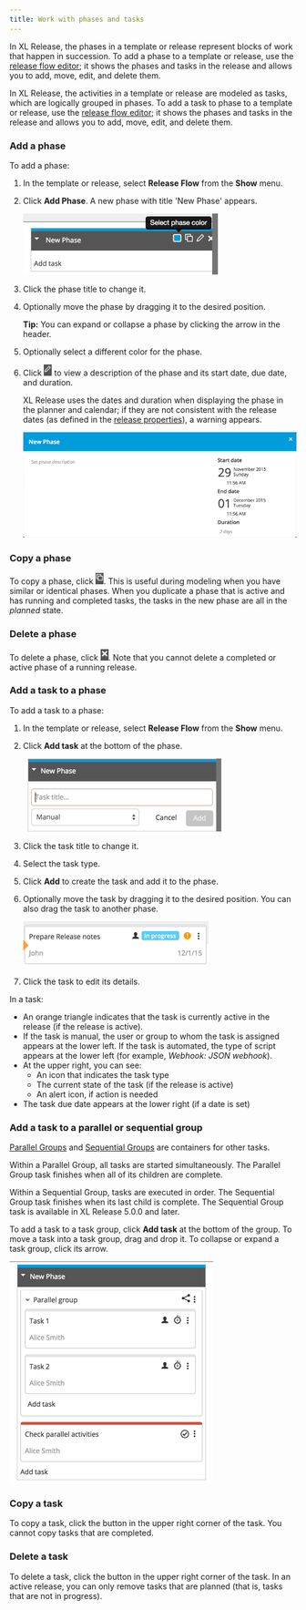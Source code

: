 ```yaml
---
title: Work with phases and tasks
---
```


In XL Release, the phases in a template or release represent blocks of work that happen in succession. To add a phase to a template or release, use the [release flow editor](/xl-release/how-to/using-the-release-flow-editor.html); it shows the phases and tasks in the release and allows you to add, move, edit, and delete them.

In XL Release, the activities in a template or release are modeled as tasks, which are logically grouped in phases. To add a task to phase to a template or release, use the [release flow editor](/xl-release/how-to/using-the-release-flow-editor.html); it shows the phases and tasks in the release and allows you to add, move, edit, and delete them.

### Add a phase

To add a phase:

1. In the template or release, select **Release Flow** from the **Show** menu.
1. Click **Add Phase**. A new phase with title 'New Phase' appears.

    ![New Phase](../images/new-phase.png)

1. Click the phase title to change it.
1. Optionally move the phase by dragging it to the desired position.

    **Tip:** You can expand or collapse a phase by clicking the arrow in the header.

1. Optionally select a different color for the phase.
1. Click ![Phase details icon](../images/phase-details-icon.png) to view a description of the phase and its start date, due date, and duration.

     XL Release uses the dates and duration when displaying the phase in the planner and calendar; if they are not consistent with the release dates (as defined in the [release properties](/xl-release/how-to/configure-release-properties.html)), a warning appears.

    ![Phase details popup](../images/phase-details-popup.png)

### Copy a phase

To copy a phase, click ![Duplicate icon](../images/duplicate-icon.png). This is useful during modeling when you have similar or identical phases. When you duplicate a phase that is active and has running and completed tasks, the tasks in the new phase are all in the *planned* state.

### Delete a phase

To delete a phase, click ![Delete icon](../images/delete-icon.png). Note that you cannot delete a completed or active phase of a running release.

### Add a task to a phase

To add a task to a phase:

1. In the template or release, select **Release Flow** from the **Show** menu.
1. Click **Add task** at the bottom of the phase.

    ![New Phase](../images/add-task.png)

1. Click the task title to change it.
1. Select the task type.
1. Click **Add** to create the task and add it to the phase.
1. Optionally move the task by dragging it to the desired position. You can also drag the task to another phase.

    ![Task in release flow editor](../images/task-in-release-flow-editor.png)

1. Click the task to edit its details.

In a task:

* An orange triangle indicates that the task is currently active in the release (if the release is active).
* If the task is manual, the user or group to whom the task is assigned appears at the lower left. If the task is automated, the type of script appears at the lower left (for example, *Webhook: JSON webhook*).
* At the upper right, you can see:
    * An icon that indicates the task type
    * The current state of the task (if the release is active)
    * An alert icon, if action is needed
* The task due date appears at the lower right (if a date is set)

### Add a task to a parallel or sequential group

[Parallel Groups](/xl-release/how-to/create-a-parallel-group.html) and [Sequential Groups](/xl-release/how-to/create-a-sequential-group.html) are containers for other tasks.

Within a Parallel Group, all tasks are started simultaneously. The Parallel Group task finishes when all of its children are complete.

Within a Sequential Group, tasks are executed in order. The Sequential Group task finishes when its last child is complete. The Sequential Group task is available in XL Release 5.0.0 and later.

To add a task to a task group, click **Add task** at the bottom of the group. To move a task into a task group, drag and drop it. To collapse or expand a task group, click its arrow.

![Add Parallel Group task](../images/add-parallel-task.png)

### Copy a task

To copy a task, click the button in the upper right corner of the task. You cannot copy tasks that are completed.

### Delete a task

To delete a task, click the button in the upper right corner of the task. In an active release, you can only remove tasks that are planned (that is, tasks that are not in progress).
